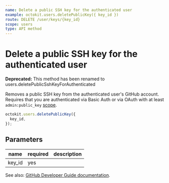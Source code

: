 ```yaml
---
name: Delete a public SSH key for the authenticated user
example: octokit.users.deletePublicKey({ key_id })
route: DELETE /user/keys/{key_id}
scope: users
type: API method
---
```


# Delete a public SSH key for the authenticated user

**Deprecated:** This method has been renamed to users.deletePublicSshKeyForAuthenticated

Removes a public SSH key from the authenticated user's GitHub account. Requires that you are authenticated via Basic Auth or via OAuth with at least `admin:public_key` [scope](https://developer.github.com/apps/building-oauth-apps/understanding-scopes-for-oauth-apps/).

```js
octokit.users.deletePublicKey({
  key_id,
});
```

## Parameters

<table>
  <thead>
    <tr>
      <th>name</th>
      <th>required</th>
      <th>description</th>
    </tr>
  </thead>
  <tbody>
    <tr><td>key_id</td><td>yes</td><td>

</td></tr>
  </tbody>
</table>

See also: [GitHub Developer Guide documentation](https://developer.github.com/v3/users/keys/#delete-a-public-ssh-key-for-the-authenticated-user).
